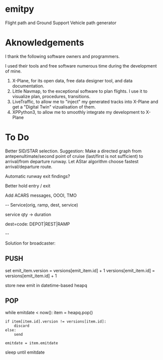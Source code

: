 # emitpy

Flight path and Ground Support Vehicle path generator


# Aknowledgements

I thank the following software owners and programmers.

I used their tools and free software numerous time during the development of mine.

 1. X-Plane, for its open data, free data designer tool, and data documentation.
 2. Little Navmap, to the exceptional software to plan flights. I use it to visualize plan, procedures, transitions.
 3. LiveTraffic, to allow me to "inject" my generated tracks into X-Plane and get a "Digital Twin" vizualisation of them.
 4. XPPython3, to allow me to smoothly integrate my development to X-Plane


# To Do

Better SID/STAR selection.
Suggestion: Make a directed graph from antepenultimate/second point of cruise (last/first is not sufficient) to arrival/from departure runway.
Let AStar algorithm choose fastest arrival/departure route.

Automatic runway exit findings?

Better hold entry / exit

Add ACARS messages, OOOI, TMO

--
Service(orig, ramp, dest, service)

service
    qty -> duration

dest=code: DEPOT|REST|RAMP


--

Solution for broadcaster:

PUSH
----
set emit_item.version = versions[emit_item.id] + 1
versions[emit_item.id] = versions[emit_item.id] + 1

store new emit in datetime-based heapq

POP
---


while emitdate < now():
    item = heapq.pop()

    if item[item.id].version != versions[item.id]:
        discard
    else:
        send

    emitdate = item.emitdate

sleep until emitdate
